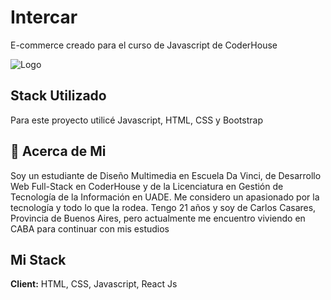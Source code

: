 
# Intercar

E-commerce creado para el curso de Javascript de CoderHouse




![Logo](https://jobs.coderhouse.com/assets/logos_coderhouse.png)


## Stack Utilizado
Para este proyecto utilicé Javascript, HTML, CSS y Bootstrap
## 🚀 Acerca de Mi
Soy un estudiante de Diseño Multimedia en Escuela Da Vinci, de Desarrollo Web Full-Stack en CoderHouse y de la Licenciatura en Gestión de Tecnología de la Información en UADE. Me considero un apasionado por la tecnología y todo lo que la rodea. Tengo 21 años y soy de Carlos Casares, Provincia de Buenos Aires, pero actualmente me encuentro viviendo en CABA para continuar con mis estudios


## Mi Stack

**Client:** HTML, CSS, Javascript, React Js



